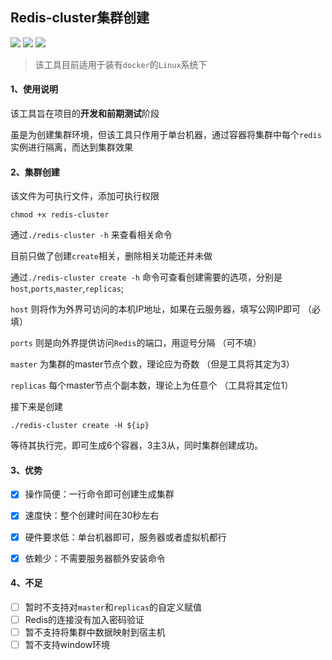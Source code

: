 
## Redis-cluster集群创建

<div>
<img src="https://img.shields.io/badge/go-1.15-lightBlue"/>
<img src="https://img.shields.io/badge/redis-5.0.9-brightgreen"/>
<img src="https://img.shields.io/badge/docker-1.18-red"/>
</div>

> 该工具目前适用于装有`docker`的`Linux`系统下



#### 1、使用说明

该工具旨在项目的**开发和前期测试**阶段

虽是为创建集群环境，但该工具只作用于单台机器，通过容器将集群中每个`redis`实例进行隔离，而达到集群效果



#### 2、集群创建

该文件为可执行文件，添加可执行权限

```shell
chmod +x redis-cluster
```

通过`./redis-cluster -h` 来查看相关命令


目前只做了创建`create`相关，删除相关功能还并未做

通过`./redis-cluster create -h` 命令可查看创建需要的选项，分别是 `host`,`ports`,`master`,`replicas`;



`host` 则将作为外界可访问的本机IP地址，如果在云服务器，填写公网IP即可    （必填）

`ports` 则是向外界提供访问`Redis`的端口，用逗号分隔                                        （可不填）

`master` 为集群的master节点个数，理论应为奇数                                              （但是工具将其定为3）

`replicas` 每个master节点个副本数，理论上为任意个                                      （工具将其定位1）



接下来是创建

```
./redis-cluster create -H ${ip}
```

等待其执行完，即可生成6个容器，3主3从，同时集群创建成功。



#### 3、优势

- [x] 操作简便：一行命令即可创建生成集群
- [x] 速度快：整个创建时间在30秒左右
- [x] 硬件要求低：单台机器即可，服务器或者虚拟机都行
- [x] 依赖少：不需要服务器额外安装命令



#### 4、不足

- [ ] 暂时不支持对`master`和`replicas`的自定义赋值
- [ ] Redis的连接没有加入密码验证
- [ ] 暂不支持将集群中数据映射到宿主机
- [ ] 暂不支持window环境
